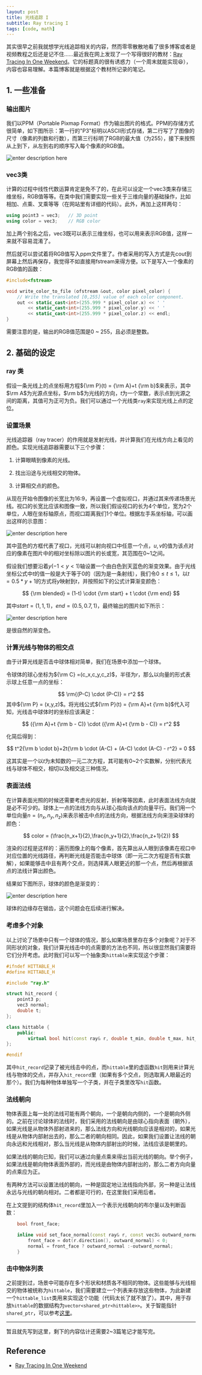 ```yaml
---
layout: post
title: 光线追踪 I
subtitle: Ray tracing I
tags: [code, math]
---
```




<head>
    <script src="https://cdn.mathjax.org/mathjax/latest/MathJax.js?config=TeX-AMS-MML_HTMLorMML" type="text/javascript"></script>
    <script type="text/x-mathjax-config">
        MathJax.Hub.Config({
            tex2jax: {
            skipTags: ['script', 'noscript', 'style', 'textarea', 'pre'],
            inlineMath: [['$','$']]
            }
        });
    </script>
</head>


其实很早之前我就想学光线追踪相关的内容，然而零零散散地看了很多博客或者是视频教程之后还是记不住……最近我在网上发现了一个写得很好的教材：[Ray Tracing In One Weekend](https://raytracing.github.io/books/RayTracingInOneWeekend.html#overview)。它的标题真的很有诱惑力（一个周末就能实现:laughing:），内容也容易理解。本篇博客就是根据这个教材所记录的笔记。


## 1. 一些准备

### 输出图片

我们以PPM（Portable Pixmap Format）作为输出图片的格式。PPM的存储方式很简单，如下图所示：第一行的"P3"标明以ASCII形式存储，第二行写了了图像的尺寸（像素的列数和行数），而第三行标明了RGB的最大值（为255），接下来按照从上到下，从左到右的顺序写入每个像素的RGB值。



![enter description here](../assets/2022-05-07/ppm.jpg)

### vec3类

计算的过程中线性代数运算肯定是免不了的，在此可以设定一个vec3类来存储三维坐标，RGB值等等。在类中我们需要实现一些关于三维向量的基础操作，比如相加、点乘、叉乘等等（在网站里有详细的代码）。此外，再加上这样两句：

```c++
using point3 = vec3;   // 3D point
using color = vec3;    // RGB color
```

加上两个别名之后，vec3既可以表示三维坐标，也可以用来表示RGB值，这样一来就不容易混淆了。

然后就可以尝试着将RGB值写入ppm文件里了。作者采用的写入方式是先cout到屏幕上然后再保存，我觉得不如直接用fstream来得方便。以下是写入一个像素的RGB值的函数：

```c++
#include<fstream>

void write_color_to_file (ofstream &out, color pixel_color) {
    // Write the translated [0,255] value of each color component.
	out << static_cast<int>(255.999 * pixel_color.x) << ' '
		<< static_cast<int>(255.999 * pixel_color.y) << ' '
		<< static_cast<int>(255.999 * pixel_color.z) << endl;
}
```

需要注意的是，输出的RGB值范围是0 ~ 255，且必须是整数。

## 2. 基础的设定

### ray 类

假设一条光线上的点坐标用方程${\rm P}(t) = {\rm A}+t {\rm b}$来表示，其中$\rm A$为光源点坐标，$\rm b$为光线的方向，$t$为一个常数，表示点到光源之间的距离，其值可为正可为负。我们可以通过一个光线类`ray`来实现光线上点的定位。


### 设置场景
光线追踪器（ray tracer）的作用就是发射光线，并计算我们在光线方向上看见的颜色。实现光线追踪器需要以下三个步骤：

1. 计算眼睛到像素的光线。

2. 找出沿途与光线相交的物体。

3. 计算相交点的颜色。

从现在开始令图像的长宽比为16:9，再设置一个虚拟视口，并通过其来传递场景光线。视口的长宽比应该和图像一致，所以我们假设视口的长为4个单位，宽为2个单位，人眼在坐标轴原点，而视口距离我们1个单位。根据左手系坐标轴，可以画出这样的示意图：

![enter description here](../assets/2022-05-07/viewport.png)

其中蓝色的方框代表了视口，光线可以射向视口中任意一个点，$u,v$的值为该点对应的像素在图片中的相对坐标除以图片的长或宽，其范围在0~1之间。

假设我们想要沿着$y(-1 < y < 1)$轴设置一个由白色到天蓝色的渐变效果。由于光线坐标公式中$t$的值一般是大于等于0的（因为是一条射线），我们令$0 \leq t \leq 1$，以$t = 0.5*y+1$的方式将$y$映射到$t$，并按照如下的公式计算渐变颜色：

$$
{\rm blended} = (1-t) \cdot {\rm start} + t \cdot {\rm end}
$$

其中$start = (1,1,1)$，$end = (0.5,0.7,1)$，最终输出的图片如下所示：

![enter description here](../assets/2022-05-07/blue_gradient.png)

是很自然的渐变色。


### 计算光线与物体的相交点

由于计算光线是否击中球体相对简单，我们在场景中添加一个球体。

令球体的球心坐标为${\rm C} =(c_x,c_y,c_z)$，半径为$r$，那么以向量的形式表示球上任意一点的坐标：

$$
\rm{(P-C) \cdot (P-C)} = r^2
$$
其中${\rm P} = (x,y,z)$。将光线公式${\rm P}(t) = {\rm A}+t {\rm b}$代入可知，光线击中球体时的坐标应该满足：

$$
({\rm A}+t {\rm b - C)} \cdot ({\rm A}+t {\rm b - C)} = r^2
$$

化简后得到：

$$
t^2{\rm b \cdot b}+2t{\rm b \cdot (A-C) + (A-C) \cdot (A-C) - r^2} = 0
$$

这其实是一个以$t$为未知数的一元二次方程，其可能有0~2个实数解，分别代表光线与球体不相交，相切以及相交这三种情况。


### 表面法线

在计算表面光照的时候还需要考虑光的反射，折射等等因素，此时表面法线方向就是必不可少的。球体上一点的法线方向与从球心指向该点的向量平行。我们用一个单位向量$n = (n_x,n_y,n_z)$来表示被击中点的法线方向，根据法线方向来渲染球体的颜色：

$$
color = (\frac{n_x+1}{2},\frac{n_y+1}{2},\frac{n_z+1}{2})
$$

渲染的过程是这样的：遍历图像上的每个像素，首先算出从人眼到该像素在视口中对应位置的光线路径，再判断光线是否能击中球体（即一元二次方程是否有实数解），如果能够击中且有两个交点，则选择离人眼更近的那一个点，然后再根据该点的法线计算出颜色。

结果如下图所示，球体的颜色是渐变的：


![enter description here](../assets/2022-05-07/blue_gradient2.png)

球体的边缘存在锯齿，这个问题会在后续进行解决。


### 考虑多个对象

以上讨论了场景中只有一个球体的情况，那么如果场景里存在多个对象呢？对于不同形状的对象，我们计算光线击中的点需要的方法也不同，所以很显然我们需要将它们分开考虑。此时我们可以写一个抽象类`hittable`来实现这个步骤：


```c++
#ifndef HITTABLE_H
#define HITTABLE_H

#include "ray.h"

struct hit_record {
    point3 p;
    vec3 normal;
    double t;
};

class hittable {
    public:
        virtual bool hit(const ray& r, double t_min, double t_max, hit_record& rec) const = 0;
};

#endif
```


其中`hit_record`记录了被光线击中的点，而`hittable`里的虚函数`hit`则用来计算光线与物体的交点，并存入`hit_record`里（如果有多个交点，则选取离人眼最近的那个）。我们为每种物体单独写一个子类，并在子类里改写`hit`函数。


### 法线朝向

物体表面上每一处的法线可能有两个朝向，一个是朝向内侧的，一个是朝向外侧的。之前在讨论球体的法线时，我们采用的法线朝向是由球心指向表面（朝外），如果光线是从物体外部射进来的，那么法线方向和光线朝向应该是相对的，如果光线是从物体内部射出去的，那么二者的朝向相同。因此，如果我们设置让法线的朝向永远和光线相对，那么当光线是从物体内部射出的时候，法线应该是朝里的。

如果法线的朝向已知，我们可以通过向量点乘来得出当前光线的朝向。举个例子，如果法线是朝向物体表面外部的，而光线是由物体内部射出的，那么二者方向向量的点乘应为正。

有两种方法可以设置法线的朝向，一种是固定地让法线指向外部，另一种是让法线永远与光线的朝向相对。二者都是可行的，在这里我们采用后者。

在上文提到的结构体`hit_record`里加入一个表示光线朝向的布尔量以及判断函数：

```c++
    bool front_face;

    inline void set_face_normal(const ray& r, const vec3& outward_normal) {
        front_face = dot(r.direction(), outward_normal) < 0;
        normal = front_face ? outward_normal :-outward_normal;
    }
```

### 击中物体列表

之前提到过，场景中可能存在多个形状和材质各不相同的物体。这些能够与光线相交的物体被统称为`hittable`，我们需要建立一个列表来存放这些物体，为此新建一个`hittable_list`类用来实现这个功能（代码太长了就不放了）。其中，用于存放`hittable`的数据结构为`vector<shared_ptr<hittable>>`。关于智能指针`shared_ptr`，可以参考[这里](https://blog.csdn.net/shaosunrise/article/details/85228823)。

---
暂且就先写到这里，剩下的内容估计还需要2~3篇笔记才能写完。


## Reference

- [Ray Tracing In One Weekend](https://raytracing.github.io/books/RayTracingInOneWeekend.html#overview)
